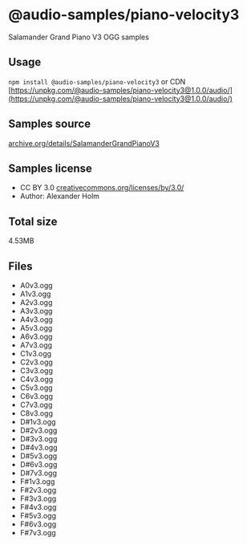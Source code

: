 # @audio-samples/piano-velocity3

Salamander Grand Piano V3 OGG samples

## Usage

`npm install @audio-samples/piano-velocity3` or CDN [https://unpkg.com/@audio-samples/piano-velocity3@1.0.0/audio/](https://unpkg.com/@audio-samples/piano-velocity3@1.0.0/audio/)

## Samples source

[archive.org/details/SalamanderGrandPianoV3](https://archive.org/details/SalamanderGrandPianoV3)

## Samples license

- CC BY 3.0 [creativecommons.org/licenses/by/3.0/](http://creativecommons.org/licenses/by/3.0/)
- Author: Alexander Holm 

## Total size

4.53MB

## Files

- A0v3.ogg
- A1v3.ogg
- A2v3.ogg
- A3v3.ogg
- A4v3.ogg
- A5v3.ogg
- A6v3.ogg
- A7v3.ogg
- C1v3.ogg
- C2v3.ogg
- C3v3.ogg
- C4v3.ogg
- C5v3.ogg
- C6v3.ogg
- C7v3.ogg
- C8v3.ogg
- D#1v3.ogg
- D#2v3.ogg
- D#3v3.ogg
- D#4v3.ogg
- D#5v3.ogg
- D#6v3.ogg
- D#7v3.ogg
- F#1v3.ogg
- F#2v3.ogg
- F#3v3.ogg
- F#4v3.ogg
- F#5v3.ogg
- F#6v3.ogg
- F#7v3.ogg